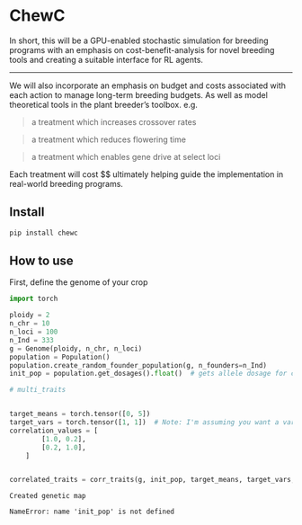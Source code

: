# ChewC


<!-- WARNING: THIS FILE WAS AUTOGENERATED! DO NOT EDIT! -->

In short, this will be a GPU-enabled stochastic simulation for breeding
programs with an emphasis on cost-benefit-analysis for novel breeding
tools and creating a suitable interface for RL agents.

------------------------------------------------------------------------

We will also incorporate an emphasis on budget and costs associated with
each action to manage long-term breeding budgets. As well as model
theoretical tools in the plant breeder’s toolbox. e.g.

> a treatment which increases crossover rates

> a treatment which reduces flowering time

> a treatment which enables gene drive at select loci

Each treatment will cost \$\$ ultimately helping guide the
implementation in real-world breeding programs.

## Install

``` sh
pip install chewc
```

## How to use

First, define the genome of your crop

``` python
import torch

ploidy = 2
n_chr = 10
n_loci = 100
n_Ind = 333
g = Genome(ploidy, n_chr, n_loci)
population = Population()
population.create_random_founder_population(g, n_founders=n_Ind)
init_pop = population.get_dosages().float()  # gets allele dosage for calculating trait values

# multi_traits


target_means = torch.tensor([0, 5])
target_vars = torch.tensor([1, 1])  # Note: I'm assuming you want a variance of 1 for the second trait
correlation_values = [
        [1.0, 0.2],
        [0.2, 1.0],
    ]


correlated_traits = corr_traits(g, init_pop, target_means, target_vars, correlation_values)
```

    Created genetic map

    NameError: name 'init_pop' is not defined
